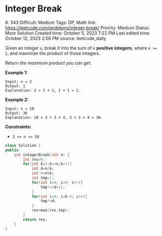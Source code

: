 # Integer Break

#: 343
Difficult: Medium
Tags: DP, Math
link: https://leetcode.com/problems/integer-break/
Priority: Medium
Status: More Solution
Created time: October 5, 2023 7:22 PM
Last edited time: October 12, 2023 2:56 PM
source: leetcode_daily

Given an integer `n`, break it into the sum of `k` **positive integers**, where `k >= 2`, and maximize the product of those integers.

Return *the maximum product you can get*.

**Example 1:**

```
Input: n = 2
Output: 1
Explanation: 2 = 1 + 1, 1 × 1 = 1.

```

**Example 2:**

```
Input: n = 10
Output: 36
Explanation: 10 = 3 + 3 + 4, 3 × 3 × 4 = 36.

```

**Constraints:**

- `2 <= n <= 58`

```cpp
class Solution {
public:
    int integerBreak(int n) {
        int res=0;
        for(int k=2;k<=n;k++){
            int d=n/k;
            int r=n%k;
            int tmp=1;
            for(int i=0; i<r; i++){
                tmp*=(d+1);
            }
            for(int i=0; i<k-r; i++){
                tmp*=d;
            }
            res=max(res,tmp);
        }
        return res;
    }
}
```